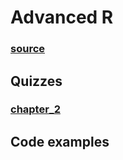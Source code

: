 # Advanced R

### [source](https://adv-r.hadley.nz/)

## Quizzes
### [chapter_2](/books/advanced_r/chapter_2/)

## Code examples
